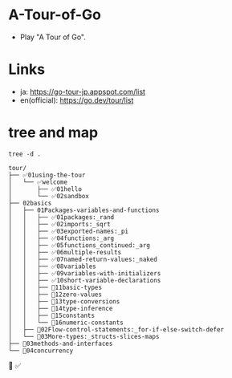 # A-Tour-of-Go

- Play "A Tour of Go".

# Links

- ja: https://go-tour-jp.appspot.com/list
- en(official): https://go.dev/tour/list

# tree and map

```
tree -d .
```

```
tour/
├── ✅️01using-the-tour
│   └── ✅️welcome
│       ├── ✅️01hello
│       └── ✅️02sandbox
├── 02basics
│   ├── 01Packages-variables-and-functions
│   │   ├── ✅️01packages:_rand
│   │   ├── ✅️02imports:_sqrt
│   │   ├── ✅️03exported-names:_pi
│   │   ├── ✅️04functions:_arg
│   │   ├── ✅️05functions_continued:_arg
│   │   ├── ✅️06multiple-results
│   │   ├── ✅️07named-return-values:_naked
│   │   ├── ✅️08variables
│   │   ├── ✅️09variables-with-initializers
│   │   ├── ✅️10short-variable-declarations
│   │   ├── 🔳11basic-types
│   │   ├── 🔳12zero-values
│   │   ├── 🔳13type-conversions
│   │   ├── 🔳14type-inference
│   │   ├── 🔳15constants
│   │   └── 🔳16numeric-constants
│   ├── 🔳02Flow-control-statements:_for-if-else-switch-defer
│   └── 🔳03More-types:_structs-slices-maps
├── 🔳03methods-and-interfaces
└── 🔳04concurrency
```

🔳
✅️
